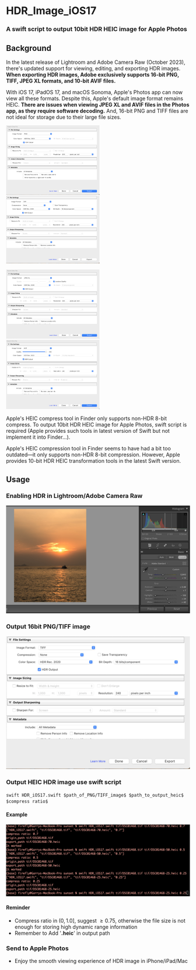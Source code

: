 # HDR_Image_iOS17

### A swift script to output 10bit HDR HEIC image for Apple Photos

## Background

In the latest release of Lightroom and Adobe Camera Raw (October 2023), there's updated support for viewing, editing, and exporting HDR images. **When exporting HDR images, Adobe exclusively supports 16-bit PNG, TIFF, JPEG XL formats, and 10-bit AVIF files.**

With iOS 17, iPadOS 17, and macOS Sonoma, Apple's Photos app can now view all these formats. Despite this, Apple's default image format remains HEIC. **There are issues when viewing JPEG XL and AVIF files in the Photos app, as they require software decoding.** And, 16-bit PNG and TIFF files are not ideal for storage due to their large file sizes.

 <img src="README.assets/截屏2023-10-19 17.16.11.png" alt="截屏2023-10-19 17.16.11" style="zoom: 25%;" /><img src="README.assets/截屏2023-10-19 17.16.01.png" alt="截屏2023-10-19 17.16.01" style="zoom:25%;" />

<img src="README.assets/截屏2023-10-19 17.16.34.png" alt="截屏2023-10-19 17.16.34" style="zoom:25%;" /><img src="README.assets/截屏2023-10-19 17.16.22.png" alt="截屏2023-10-19 17.16.22" style="zoom:25%;" />

Apple's HEIC compress tool in Finder only supports non-HDR 8-bit compress. To output 10bit HDR HEIC image for Apple Photos, swift script is required (Apple provides such tools in latest version of Swift but not implement it into Finder...).

Apple's HEIC compression tool in Finder seems to have had a bit too outdated—it only supports non-HDR 8-bit compression. However, Apple provides 10-bit HDR HEIC transformation tools in the latest Swift version.

## Usage

### Enabling HDR in Lightroom/Adobe Camera Raw

![hdr_enable](README.assets/hdr_enable.jpg)

### Output 16bit PNG/TIFF image 

<img src="README.assets/截屏2023-10-19 17.16.01.png" alt="截屏2023-10-19 17.16.01" style="zoom:100%;" />

### Output HEIC HDR image use swift script

`swift HDR_iOS17.swift $path_of_PNG/TIFF_image$ $path_to_output_heic$ $compress ratio$`

#### Example

![example](README.assets/example.png)

#### Reminder

* Compress ratio in $(0, 1.0]$, suggest $\geq 0.75$, otherwise the file size is not enough for storing high dynamic range information
* Remember to Add '**.heic**' in output path

### Send to Apple Photos

* Enjoy the smooth viewing experience of HDR image in iPhone/iPad/Mac 
